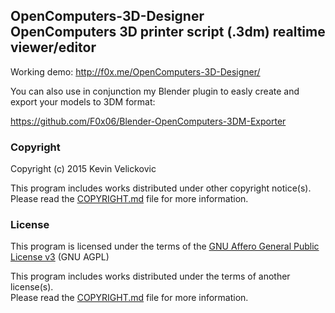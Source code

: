 
## OpenComputers-3D-Designer<br />OpenComputers 3D printer script (.3dm) realtime viewer/editor

Working demo: http://f0x.me/OpenComputers-3D-Designer/

You can also use in conjunction my Blender plugin to easly create and export your models to 3DM format:

https://github.com/F0x06/Blender-OpenComputers-3DM-Exporter

### Copyright

Copyright (c) 2015 Kevin Velickovic<br />

This program includes works distributed under other copyright notice(s).<br />
Please read the [COPYRIGHT.md](COPYRIGHT.md) file for more information.

### License

This program is licensed under the terms of the
[GNU Affero General Public License v3](http://www.gnu.org/licenses/agpl.html)
(GNU AGPL)

This program includes works distributed under the terms of another license(s).<br />
Please read the [COPYRIGHT.md](COPYRIGHT.md) file for more information.

